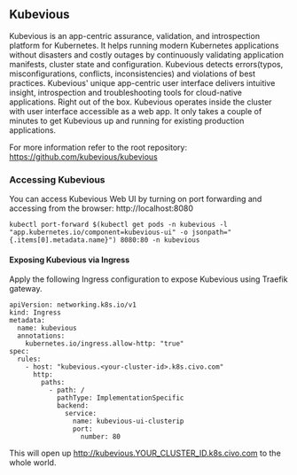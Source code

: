 ## Kubevious
Kubevious is an app-centric assurance, validation, and introspection platform for Kubernetes. It helps running modern Kubernetes applications without disasters and costly outages by continuously validating application manifests, cluster state and configuration. Kubevious detects errors(typos, misconfigurations, conflicts, inconsistencies) and violations of best practices. Kubevious' unique app-centric user interface delivers intuitive insight, introspection and troubleshooting tools for cloud-native applications. Right out of the box. Kubevious operates inside the cluster with user interface accessible as a web app. It only takes a couple of minutes to get Kubevious up and running for existing production applications.

For more information refer to the root repository: https://github.com/kubevious/kubevious

### Accessing Kubevious

You can access Kubevious Web UI by turning on port forwarding and accessing from the browser: http://localhost:8080
```
kubectl port-forward $(kubectl get pods -n kubevious -l "app.kubernetes.io/component=kubevious-ui" -o jsonpath="{.items[0].metadata.name}") 8080:80 -n kubevious  
```

#### Exposing Kubevious via Ingress
Apply the following Ingress configuration to expose Kubevious using Traefik gateway.

```
apiVersion: networking.k8s.io/v1
kind: Ingress
metadata:
  name: kubevious
  annotations:
    kubernetes.io/ingress.allow-http: "true"
spec:
  rules:
    - host: "kubevious.<your-cluster-id>.k8s.civo.com"
      http:
        paths:
          - path: /
            pathType: ImplementationSpecific
            backend:
              service:
                name: kubevious-ui-clusterip
                port:
                  number: 80
```

This will open up http://kubevious.YOUR_CLUSTER_ID.k8s.civo.com to the whole world.

       
